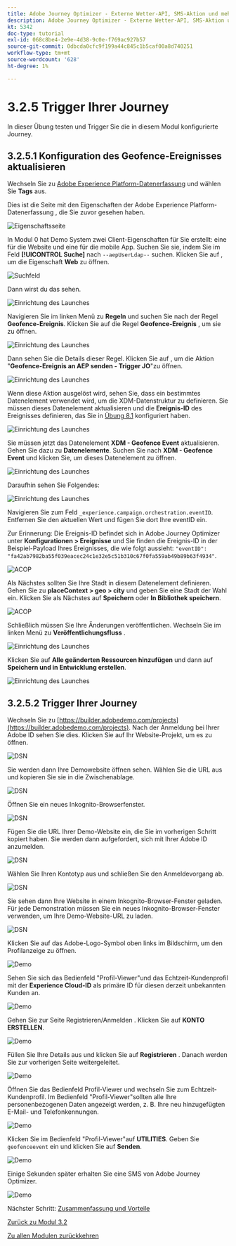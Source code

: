 ```yaml
---
title: Adobe Journey Optimizer - Externe Wetter-API, SMS-Aktion und mehr - Trigger Ihrer koordinierten Kunden-Journey
description: Adobe Journey Optimizer - Externe Wetter-API, SMS-Aktion und mehr - Trigger Ihrer koordinierten Kunden-Journey
kt: 5342
doc-type: tutorial
exl-id: 068c8be4-2e9e-4d38-9c0e-f769ac927b57
source-git-commit: 0dbcda0cfc9f199a44c845c1b5caf00a8d740251
workflow-type: tm+mt
source-wordcount: '628'
ht-degree: 1%

---
```


# 3.2.5 Trigger Ihrer Journey

In dieser Übung testen und Trigger Sie die in diesem Modul konfigurierte Journey.

## 3.2.5.1 Konfiguration des Geofence-Ereignisses aktualisieren

Wechseln Sie zu [Adobe Experience Platform-Datenerfassung](https://experience.adobe.com/launch/) und wählen Sie **Tags** aus.

Dies ist die Seite mit den Eigenschaften der Adobe Experience Platform-Datenerfassung , die Sie zuvor gesehen haben.

![Eigenschaftsseite](./../../../modules/datacollection/module1.1/images/launch1.png)

In Modul 0 hat Demo System zwei Client-Eigenschaften für Sie erstellt: eine für die Website und eine für die mobile App. Suchen Sie sie, indem Sie im Feld **[!UICONTROL Suche]** nach `--aepUserLdap--` suchen. Klicken Sie auf , um die Eigenschaft **Web** zu öffnen.

![Suchfeld](./../../../modules/datacollection/module1.1/images/property6.png)

Dann wirst du das sehen.

![Einrichtung des Launches](./images/rule1.png)

Navigieren Sie im linken Menü zu **Regeln** und suchen Sie nach der Regel **Geofence-Ereignis**. Klicken Sie auf die Regel **Geofence-Ereignis** , um sie zu öffnen.

![Einrichtung des Launches](./images/rule2.png)

Dann sehen Sie die Details dieser Regel. Klicken Sie auf , um die Aktion &quot;**Geofence-Ereignis an AEP senden - Trigger JO**&quot;zu öffnen.

![Einrichtung des Launches](./images/rule3.png)

Wenn diese Aktion ausgelöst wird, sehen Sie, dass ein bestimmtes Datenelement verwendet wird, um die XDM-Datenstruktur zu definieren. Sie müssen dieses Datenelement aktualisieren und die **Ereignis-ID** des Ereignisses definieren, das Sie in [Übung 8.1](./ex1.md) konfiguriert haben.

![Einrichtung des Launches](./images/rule4.png)

Sie müssen jetzt das Datenelement **XDM - Geofence Event** aktualisieren. Gehen Sie dazu zu **Datenelemente**. Suchen Sie nach **XDM - Geofence Event** und klicken Sie, um dieses Datenelement zu öffnen.

![Einrichtung des Launches](./images/rule5.png)

Daraufhin sehen Sie Folgendes:

![Einrichtung des Launches](./images/rule6.png)

Navigieren Sie zum Feld `_experience.campaign.orchestration.eventID`. Entfernen Sie den aktuellen Wert und fügen Sie dort Ihre eventID ein.

Zur Erinnerung: Die Ereignis-ID befindet sich in Adobe Journey Optimizer unter **Konfigurationen > Ereignisse** und Sie finden die Ereignis-ID in der Beispiel-Payload Ihres Ereignisses, die wie folgt aussieht: `"eventID": "fa42ab7982ba55f039eacec24c1e32e5c51b310c67f0fa559ab49b89b63f4934"`.

![ACOP](./images/payloadeventID.png)

Als Nächstes sollten Sie Ihre Stadt in diesem Datenelement definieren. Gehen Sie zu **placeContext > geo > city** und geben Sie eine Stadt der Wahl ein. Klicken Sie als Nächstes auf **Speichern** oder **In Bibliothek speichern**.

![ACOP](./images/payloadeventIDgeo.png)

Schließlich müssen Sie Ihre Änderungen veröffentlichen. Wechseln Sie im linken Menü zu **Veröffentlichungsfluss** .

![Einrichtung des Launches](./images/rule8.png)

Klicken Sie auf **Alle geänderten Ressourcen hinzufügen** und dann auf **Speichern und in Entwicklung erstellen**.

![Einrichtung des Launches](./images/rule9.png)

## 3.2.5.2 Trigger Ihrer Journey

Wechseln Sie zu [https://builder.adobedemo.com/projects](https://builder.adobedemo.com/projects). Nach der Anmeldung bei Ihrer Adobe ID sehen Sie dies. Klicken Sie auf Ihr Website-Projekt, um es zu öffnen.

![DSN](./../../../modules/gettingstarted/gettingstarted/images/web8.png)

Sie werden dann Ihre Demowebsite öffnen sehen. Wählen Sie die URL aus und kopieren Sie sie in die Zwischenablage.

![DSN](./../../../modules/gettingstarted/gettingstarted/images/web3.png)

Öffnen Sie ein neues Inkognito-Browserfenster.

![DSN](./../../../modules/gettingstarted/gettingstarted/images/web4.png)

Fügen Sie die URL Ihrer Demo-Website ein, die Sie im vorherigen Schritt kopiert haben. Sie werden dann aufgefordert, sich mit Ihrer Adobe ID anzumelden.

![DSN](./../../../modules/gettingstarted/gettingstarted/images/web5.png)

Wählen Sie Ihren Kontotyp aus und schließen Sie den Anmeldevorgang ab.

![DSN](./../../../modules/gettingstarted/gettingstarted/images/web6.png)

Sie sehen dann Ihre Website in einem Inkognito-Browser-Fenster geladen. Für jede Demonstration müssen Sie ein neues Inkognito-Browser-Fenster verwenden, um Ihre Demo-Website-URL zu laden.

![DSN](./../../../modules/gettingstarted/gettingstarted/images/web7.png)

Klicken Sie auf das Adobe-Logo-Symbol oben links im Bildschirm, um den Profilanzeige zu öffnen.

![Demo](./../../../modules/datacollection/module1.2/images/pv1.png)

Sehen Sie sich das Bedienfeld &quot;Profil-Viewer&quot;und das Echtzeit-Kundenprofil mit der **Experience Cloud-ID** als primäre ID für diesen derzeit unbekannten Kunden an.

![Demo](./../../../modules/datacollection/module1.2/images/pv2.png)

Gehen Sie zur Seite Registrieren/Anmelden . Klicken Sie auf **KONTO ERSTELLEN**.

![Demo](./../../../modules/datacollection/module1.2/images/pv9.png)

Füllen Sie Ihre Details aus und klicken Sie auf **Registrieren** . Danach werden Sie zur vorherigen Seite weitergeleitet.

![Demo](./../../../modules/datacollection/module1.2/images/pv10.png)

Öffnen Sie das Bedienfeld Profil-Viewer und wechseln Sie zum Echtzeit-Kundenprofil. Im Bedienfeld &quot;Profil-Viewer&quot;sollten alle Ihre personenbezogenen Daten angezeigt werden, z. B. Ihre neu hinzugefügten E-Mail- und Telefonkennungen.

![Demo](./../../../modules/datacollection/module1.2/images/pv11.png)

Klicken Sie im Bedienfeld &quot;Profil-Viewer&quot;auf **UTILITIES**. Geben Sie `geofenceevent` ein und klicken Sie auf **Senden**.

![Demo](./images/smsdemo1.png)

Einige Sekunden später erhalten Sie eine SMS von Adobe Journey Optimizer.

![Demo](./images/smsdemo4.png)

Nächster Schritt: [Zusammenfassung und Vorteile](./summary.md)

[Zurück zu Modul 3.2](journey-orchestration-external-weather-api-sms.md)

[Zu allen Modulen zurückkehren](../../../overview.md)

